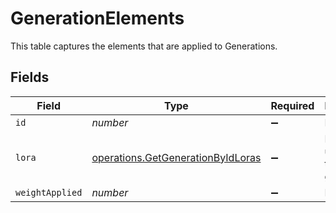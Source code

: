# GenerationElements

This table captures the elements that are applied to Generations.


## Fields

| Field                                                                                         | Type                                                                                          | Required                                                                                      | Description                                                                                   |
| --------------------------------------------------------------------------------------------- | --------------------------------------------------------------------------------------------- | --------------------------------------------------------------------------------------------- | --------------------------------------------------------------------------------------------- |
| `id`                                                                                          | *number*                                                                                      | :heavy_minus_sign:                                                                            | N/A                                                                                           |
| `lora`                                                                                        | [operations.GetGenerationByIdLoras](../../../sdk/models/operations/getgenerationbyidloras.md) | :heavy_minus_sign:                                                                            | Element used for the generation.                                                              |
| `weightApplied`                                                                               | *number*                                                                                      | :heavy_minus_sign:                                                                            | N/A                                                                                           |